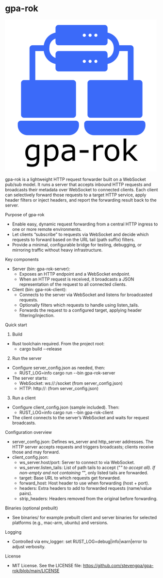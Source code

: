 # gpa-rok

![gpa-rok logo](https://github.com/stevengpa/gpa-rok/blob/main/public/gpa-rok-with-label.png)

gpa-rok is a lightweight HTTP request forwarder built on a WebSocket pub/sub model. It runs a server that accepts inbound HTTP requests and broadcasts their metadata over WebSocket to connected clients. Each client can selectively forward those requests to a target HTTP service, apply header filters or inject headers, and report the forwarding result back to the server.

Purpose of gpa-rok
- Enable easy, dynamic request forwarding from a central HTTP ingress to one or more remote environments.
- Let clients “subscribe” to requests via WebSocket and decide which requests to forward based on the URL tail (path suffix) filters.
- Provide a minimal, configurable bridge for testing, debugging, or mirroring traffic without heavy infrastructure.

Key components
- Server (bin: gpa-rok-server):
  - Exposes an HTTP endpoint and a WebSocket endpoint.
  - When an HTTP request is received, it broadcasts a JSON representation of the request to all connected clients.
- Client (bin: gpa-rok-client):
  - Connects to the server via WebSocket and listens for broadcasted requests.
  - Optionally filters which requests to handle using listen_tails.
  - Forwards the request to a configured target, applying header filtering/injection.

Quick start
1) Build
- Rust toolchain required. From the project root:
  - cargo build --release

2) Run the server
- Configure server_config.json as needed, then:
  - RUST_LOG=info cargo run --bin gpa-rok-server
- The server starts:
  - WebSocket: ws://<host>:<port>/socket (from server_config.json)
  - HTTP: http://<host>:<port> (from server_config.json)

3) Run a client
- Configure client_config.json (sample included). Then:
  - RUST_LOG=info cargo run --bin gpa-rok-client
- The client connects to the server’s WebSocket and waits for request broadcasts.

Configuration overview
- server_config.json: Defines ws_server and http_server addresses. The HTTP server accepts requests and triggers broadcasts; clients receive those and may forward.
- client_config.json:
  - ws_server.host/port: Server to connect to via WebSocket.
  - ws_server.listen_tails: List of path tails to accept ("*" to accept all). If non-empty and not containing "*", only listed tails are forwarded.
  - target: Base URL to which requests get forwarded.
  - forward_host: Host header to use when forwarding (host + port).
  - headers: Extra headers to add to forwarded requests (name/value pairs).
  - strip_headers: Headers removed from the original before forwarding.

Binaries (optional prebuilt)
- See binaries/ for example prebuilt client and server binaries for selected platforms (e.g., mac-arm, ubuntu) and versions.

Logging
- Controlled via env_logger: set RUST_LOG=debug|info|warn|error to adjust verbosity.

License
- MIT License. See the LICENSE file: https://github.com/stevengpa/gpa-rok/blob/main/LICENSE

